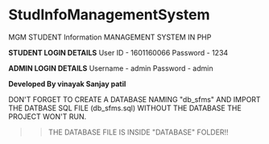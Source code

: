 # StudInfoManagementSystem
MGM STUDENT Information MANAGEMENT SYSTEM IN PHP

**STUDENT LOGIN DETAILS**
User ID  - 1601160066
Password - 1234

**ADMIN LOGIN DETAILS**
Username - admin
Password - admin

**Developed By vinayak Sanjay patil**

DON'T FORGET TO CREATE A DATABASE NAMING "db_sfms" AND IMPORT THE DATBASE SQL FILE (db_sfms.sql)
WITHOUT THE DATABASE THE PROJECT WON'T RUN.

>> THE DATABASE FILE IS INSIDE "DATABASE" FOLDER!!

